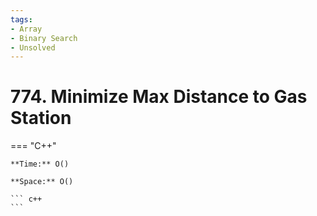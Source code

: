 ```yaml
---
tags:
- Array
- Binary Search
- Unsolved
---
```



# 774. Minimize Max Distance to Gas Station

=== "C++"

    **Time:** O()

    **Space:** O()

    ``` c++
    ```
